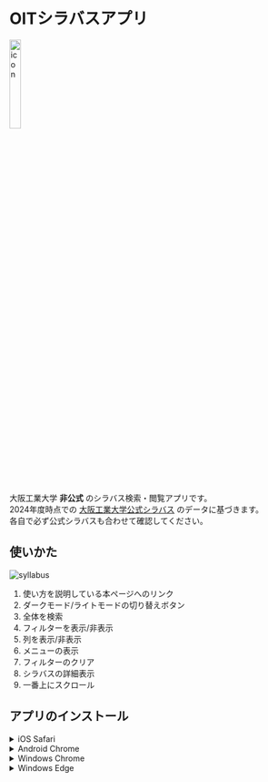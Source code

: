 # OITシラバスアプリ

<img src="https://syllabus.oit.yashikota.com/icon.png" width="20%" alt="icon">  

大阪工業大学 **非公式** のシラバス検索・閲覧アプリです。  
2024年度時点での [大阪工業大学公式シラバス](https://www.oit.ac.jp/japanese/syllabus/index.html) のデータに基づきます。  
各自で必ず公式シラバスも合わせて確認してください。  

## 使いかた

![syllabus](https://syllabus.oit.yashikota.com/usage.png)

1. 使い方を説明している本ページへのリンク
2. ダークモード/ライトモードの切り替えボタン
3. 全体を検索
4. フィルターを表示/非表示
5. 列を表示/非表示
6. メニューの表示
7. フィルターのクリア
8. シラバスの詳細表示
9. 一番上にスクロール

## アプリのインストール

<details>
<summary>iOS Safari</summary>
1. ツールバーの真ん中にある「追加・共有・保存」ボタンをタップ  
2. メニューから「ホーム画面に追加」をタップ  
</details>

<details>
<summary>Android Chrome</summary>
1. 右上の︙をタップ  
2. アプリをインストールをタップ  
3. インストールをタップ  
</details>

<details>
<summary>Windows Chrome</summary>
1. 右上の︙をクリック  
2. 「OITシラバスアプリ」をインストール…をクリック  
3. インストールをクリック  
</details>

<details>
<summary>Windows Edge</summary>
1. 右上の…をクリック  
2. アプリをクリック  
3. OITシラバスアプリのインストールをクリック  
4. インストールをクリック  
</details>
